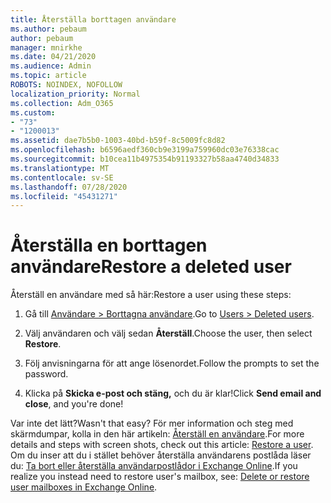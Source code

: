 ```yaml
---
title: Återställa borttagen användare
ms.author: pebaum
author: pebaum
manager: mnirkhe
ms.date: 04/21/2020
ms.audience: Admin
ms.topic: article
ROBOTS: NOINDEX, NOFOLLOW
localization_priority: Normal
ms.collection: Adm_O365
ms.custom:
- "73"
- "1200013"
ms.assetid: dae7b5b0-1003-40bd-b59f-8c5009fc8d82
ms.openlocfilehash: b6596aedf360cb9e3199a759960dc03e76338cac
ms.sourcegitcommit: b10cea11b4975354b91193327b58aa4740d34833
ms.translationtype: MT
ms.contentlocale: sv-SE
ms.lasthandoff: 07/28/2020
ms.locfileid: "45431271"
---
```

# <a name="restore-a-deleted-user"></a><span data-ttu-id="8be6a-102">Återställa en borttagen användare</span><span class="sxs-lookup"><span data-stu-id="8be6a-102">Restore a deleted user</span></span>

<span data-ttu-id="8be6a-103">Återställ en användare med så här:</span><span class="sxs-lookup"><span data-stu-id="8be6a-103">Restore a user using these steps:</span></span>
  
1. <span data-ttu-id="8be6a-104">Gå till [Användare \> Borttagna användare](https://admin.microsoft.com/adminportal/home#/deletedusers).</span><span class="sxs-lookup"><span data-stu-id="8be6a-104">Go to [Users \> Deleted users](https://admin.microsoft.com/adminportal/home#/deletedusers).</span></span>

2. <span data-ttu-id="8be6a-105">Välj användaren och välj sedan **Återställ**.</span><span class="sxs-lookup"><span data-stu-id="8be6a-105">Choose the user, then select **Restore**.</span></span>

3. <span data-ttu-id="8be6a-106">Följ anvisningarna för att ange lösenordet.</span><span class="sxs-lookup"><span data-stu-id="8be6a-106">Follow the prompts to set the password.</span></span>

4. <span data-ttu-id="8be6a-107">Klicka på **Skicka e-post och stäng,** och du är klar!</span><span class="sxs-lookup"><span data-stu-id="8be6a-107">Click **Send email and close**, and you're done!</span></span>

<span data-ttu-id="8be6a-108">Var inte det lätt?</span><span class="sxs-lookup"><span data-stu-id="8be6a-108">Wasn't that easy?</span></span> <span data-ttu-id="8be6a-109">För mer information och steg med skärmdumpar, kolla in den här artikeln: [Återställ en användare](https://docs.microsoft.com/microsoft-365/admin/add-users/restore-user).</span><span class="sxs-lookup"><span data-stu-id="8be6a-109">For more details and steps with screen shots, check out this article: [Restore a user](https://docs.microsoft.com/microsoft-365/admin/add-users/restore-user).</span></span> <span data-ttu-id="8be6a-110">Om du inser att du i stället behöver återställa användarens postlåda läser du: [Ta bort eller återställa användarpostlådor i Exchange Online](https://docs.microsoft.com/exchange/recipients-in-exchange-online/delete-or-restore-mailboxes).</span><span class="sxs-lookup"><span data-stu-id="8be6a-110">If you realize you instead need to restore user's mailbox, see: [Delete or restore user mailboxes in Exchange Online](https://docs.microsoft.com/exchange/recipients-in-exchange-online/delete-or-restore-mailboxes).</span></span>